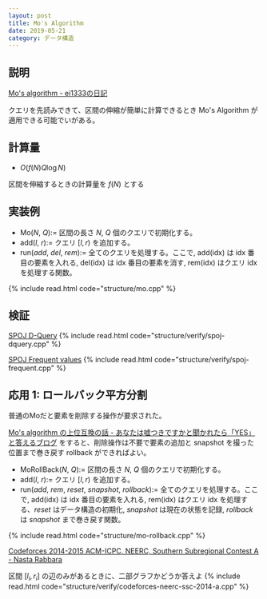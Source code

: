 ```yaml
---
layout: post
title: Mo's Algorithm
date: 2019-05-21
category: データ構造
---
```


## 説明
[Mo's algorithm - ei1333の日記](https://ei1333.hateblo.jp/entry/2017/09/11/211011)

クエリを先読みできて、区間の伸縮が簡単に計算できるとき Mo's Algorithm が適用できる可能でいがある。

## 計算量
* $O(f(N) Q \log N)$

区間を伸縮するときの計算量を $f(N)$ とする

## 実装例

* Mo($N$, $Q$):= 区間の長さ $N$, $Q$ 個のクエリで初期化する。
* add($l$, $r$):= クエリ $[l, r)$ を追加する。
* run($add$, $del$, $rem$):= 全てのクエリを処理する。ここで, add(idx) は idx 番目の要素を入れる, del(idx) は idx 番目の要素を消す, rem(idx) はクエリ idx を処理する関数。

{% include read.html  code="structure/mo.cpp" %}

## 検証

[SPOJ D-Query](https://www.spoj.com/problems/DQUERY/)
{% include read.html code="structure/verify/spoj-dquery.cpp" %}

[SPOJ Frequent values](https://www.spoj.com/problems/FREQUENT/)
{% include read.html code="structure/verify/spoj-frequent.cpp" %}

## 応用 1: ロールバック平方分割
普通のMoだと要素を削除する操作が要求された。

[Mo's algorithm の上位互換の話 - あなたは嘘つきですかと聞かれたら「YES」と答えるブログ](https://snuke.hatenablog.com/entry/2016/07/01/000000) をすると、削除操作は不要で要素の追加と snapshot を撮った位置まで巻き戻す rollback ができればよい。

* MoRollBack($N$, $Q$):= 区間の長さ $N$, $Q$ 個のクエリで初期化する。
* add($l$, $r$):= クエリ $[l, r)$ を追加する。
* run($add$, $rem$, $reset$, $snapshot$, $rollback$):= 全てのクエリを処理する。ここで, add(idx) は idx 番目の要素を入れる, rem(idx) はクエリ idx を処理する、$reset$ はデータ構造の初期化, $snapshot$ は現在の状態を記録, $rollback$ は $snapshot$ まで巻き戻す関数。

{% include read.html  code="structure/mo-rollback.cpp" %}

[Codeforces 
2014-2015 ACM-ICPC, NEERC, Southern Subregional Contest A - Nasta Rabbara](https://codeforces.com/gym/100513/problem/A)

区間 $[l_i, r_i]$ の辺のみがあるときに、二部グラフかどうか答えよ
{% include read.html code="structure/verify/codeforces-neerc-ssc-2014-a.cpp" %}
